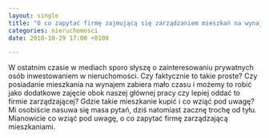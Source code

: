 ```yaml
---
layout: single
title: "O co zapytać firmę zajmującą się zarządzaniem mieszkań na wynajem?"
categories: nieruchomosci
date: 2018-10-29 17:00 +0100

---
```


W ostatnim czasie w mediach sporo słyszę o zainteresowaniu prywatnych osób inwestowaniem w nieruchomości. Czy faktycznie to takie proste? Czy posiadanie mieszkania na wynajem zabiera mało czasu i możemy to robić jako dodatkowe zajęcie obok naszej głównej pracy czy lepiej oddać to firmie zarządzającej? Gdzie takie mieszkanie kupić i co wziąć pod uwagę? Mi osobiście nasuwa się masa pytań, dziś natomiast zacznę trochę od tyłu. Mianowicie co wziąć pod uwagę, o co zapytać firmę zarządzającą mieszkaniami.
